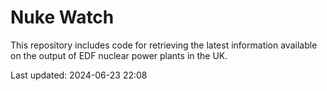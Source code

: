 # Nuke Watch

This repository includes code for retrieving the latest information available on the output of EDF nuclear power plants in the UK.

Last updated: 2024-06-23 22:08